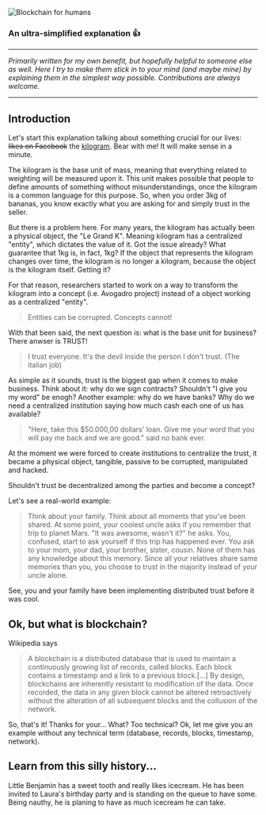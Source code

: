 ![Blockchain for humans](http://joyle.com.br/imagens/blockchain-for-humans.png)

### An ultra-simplified explanation  :thumbsup:

***
<i>Primarily written for my own benefit, but hopefully helpful to someone else as well. Here I try to make them stick in to your mind (and maybe mine) by explaining them in the simplest way possible. Contributions are always welcome.</i>
***
## Introduction
Let's start this explanation talking about something crucial for our lives: ~~likes on Facebook~~ the [kilogram](https://en.wikipedia.org/wiki/Kilogram). Bear with me! It will make sense in a minute.

The kilogram is the base unit of mass, meaning that everything related to weighting will be measured upon it. This unit makes possible that people to define amounts of something without misunderstandings, once the kilogram is a common language for this purpose. So, when you order 3kg of bananas, you know exactly what you are asking for and simply trust in the seller.

But there is a problem here. For many years, the kilogram has actually been a physical object, the "Le Grand K". Meaning kilogram has a centralized "entity", which dictates the value of it. Got the issue already? What guarantee that 1kg is, in fact, 1kg? If the object that represents the kilogram changes over time, the kilogram is no longer a kilogram, because the object is the kilogram itself. Getting it?

For that reason, researchers started to work on a way to transform the kilogram into a concept (i.e. Avogadro project) instead of a object working as a centralized "entity".

> Entities can be corrupted. Concepts cannot!

With that been said, the next question is: what is the base unit for business?
There anwser is TRUST!
> I trust everyone. It's the devil inside the person I don't trust. (The italian job)

As simple as it sounds, trust is the biggest gap when it comes to make business. Think about it: why do we sign contracts? Shouldn't "I give you my word" be enogh? Another example: why do we have banks? Why do we need a centralized institution saying how much cash each one of us has available?

> "Here, take this $50.000,00 dollars' loan. Give me your word that you will pay me back and we are good." said no bank ever.

At the moment we were forced to create institutions to centralize the trust, it became a physical object, tangible, passive to be corrupted, manipulated and hacked.

Shouldn't trust be decentralized among the parties and become a concept?

Let's see a real-world example:
> Think about your family. Think about all moments that you've been shared. At some point, your coolest uncle asks if you remember that trip to planet Mars. "It was awesome, wasn't it?" he asks. You, confused, start to ask yourself if this trip has happened ever. You ask to your mom, your dad, your brother, sister, cousin. None of them has any knowledge about this memory. Since all your relatives share same memories than you, you choose to trust in the majority instead of your uncle alone. 

See, you and your family have been implementing distributed trust before it was cool.

## Ok, but what is blockchain?

Wikipedia says
> A blockchain is a distributed database that is used to maintain a continuously growing list of records, called blocks. Each block contains a timestamp and a link to a previous block.[...] By design, blockchains are inherently resistant to modification of the data. Once recorded, the data in any given block cannot be altered retroactively without the alteration of all subsequent blocks and the collusion of the network.   

So, that's it! Thanks for your...
What? Too technical? Ok, let me give you an example without any technical term (database, records, blocks, timestamp, network).

## Learn from this silly history...
Little Benjamin has a sweet tooth and really likes icecream. He has been invited to Laura's birthday party and is standing on the queue to have some. Being nauthy, he is planing to have as much icecream he can take.



